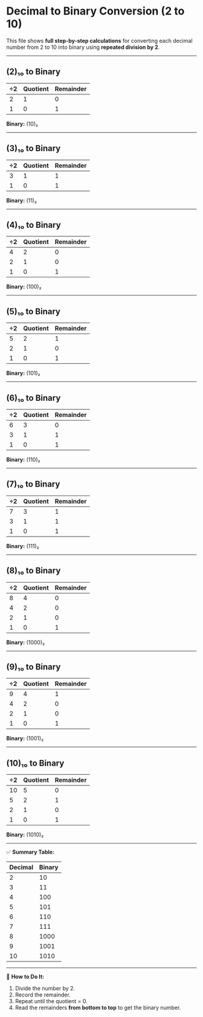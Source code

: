 # Decimal to Binary Conversion (2 to 10)

This file shows **full step-by-step calculations** for converting each decimal number from 2 to 10 into binary using **repeated division by 2**.

---

## (2)₁₀ to Binary

| ÷2 | Quotient | Remainder |
|----|-----------|------------|
| 2 | 1 | 0 |
| 1 | 0 | 1 |

**Binary:** (10)₂

---

## (3)₁₀ to Binary

| ÷2 | Quotient | Remainder |
|----|-----------|------------|
| 3 | 1 | 1 |
| 1 | 0 | 1 |

**Binary:** (11)₂

---

## (4)₁₀ to Binary

| ÷2 | Quotient | Remainder |
|----|-----------|------------|
| 4 | 2 | 0 |
| 2 | 1 | 0 |
| 1 | 0 | 1 |

**Binary:** (100)₂

---

## (5)₁₀ to Binary

| ÷2 | Quotient | Remainder |
|----|-----------|------------|
| 5 | 2 | 1 |
| 2 | 1 | 0 |
| 1 | 0 | 1 |

**Binary:** (101)₂

---

## (6)₁₀ to Binary

| ÷2 | Quotient | Remainder |
|----|-----------|------------|
| 6 | 3 | 0 |
| 3 | 1 | 1 |
| 1 | 0 | 1 |

**Binary:** (110)₂

---

## (7)₁₀ to Binary

| ÷2 | Quotient | Remainder |
|----|-----------|------------|
| 7 | 3 | 1 |
| 3 | 1 | 1 |
| 1 | 0 | 1 |

**Binary:** (111)₂

---

## (8)₁₀ to Binary

| ÷2 | Quotient | Remainder |
|----|-----------|------------|
| 8 | 4 | 0 |
| 4 | 2 | 0 |
| 2 | 1 | 0 |
| 1 | 0 | 1 |

**Binary:** (1000)₂

---

## (9)₁₀ to Binary

| ÷2 | Quotient | Remainder |
|----|-----------|------------|
| 9 | 4 | 1 |
| 4 | 2 | 0 |
| 2 | 1 | 0 |
| 1 | 0 | 1 |

**Binary:** (1001)₂

---

## (10)₁₀ to Binary

| ÷2 | Quotient | Remainder |
|----|-----------|------------|
| 10 | 5 | 0 |
| 5  | 2 | 1 |
| 2  | 1 | 0 |
| 1  | 0 | 1 |

**Binary:** (1010)₂

---

✅ **Summary Table:**

| Decimal | Binary |
|----------|---------|
| 2 | 10 |
| 3 | 11 |
| 4 | 100 |
| 5 | 101 |
| 6 | 110 |
| 7 | 111 |
| 8 | 1000 |
| 9 | 1001 |
| 10 | 1010 |

---

📘 **How to Do It:**  
1. Divide the number by 2.  
2. Record the remainder.  
3. Repeat until the quotient = 0.  
4. Read the remainders **from bottom to top** to get the binary number.
